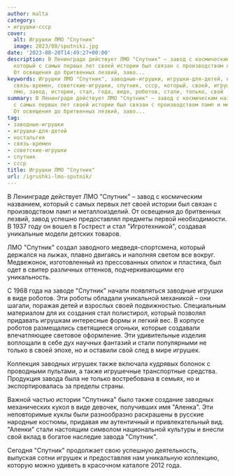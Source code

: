 ```yaml
---
author: malta
category:
- игрушки-ссср
cover:
  alt: Игрушки ЛМО "Спутник"
  image: 2023/08/sputniki.jpg
date: '2023-08-20T14:49:27+00:00'
description: В Ленинграде действует ЛМО "Спутник" – завод с космическим названием,
  который с самых первых лет своей истории был связан с производством ламп и металлоизделий.
  От освещения до бритвенных лезвий, заво...
keywords: Игрушки ЛМО "Спутник", заводные-игрушки, игрушки-для-детей, ностальгия,
  связь-времен, советские-игрушки, спутник, ссср, который, своей, игрушек, также,
  лмо, завод, истории, стал, года, виде, роботов, стали, только, свой
summary: В Ленинграде действует ЛМО "Спутник" – завод с космическим названием, который
  с самых первых лет своей истории был связан с производством ламп и металлоизделий.
  От освещения до бритвенных лезвий, заво...
tag:
- заводные-игрушки
- игрушки-для-детей
- ностальгия
- связь-времен
- советские-игрушки
- спутник
- ссср
title: Игрушки ЛМО "Спутник"
url: /igrushki-lmo-sputnik/
---
```


В Ленинграде действует ЛМО "Спутник" – завод с космическим названием, который с самых первых лет своей истории был связан с производством ламп и металлоизделий. От освещения до бритвенных лезвий, завод успешно предоставлял предметы первой необходимости. В 1937 году он вошел в Гострест и стал "Игротехникой", создавая уникальные модели детских товаров.

ЛМО "Спутник" создал заводного медведя-спортсмена, который держался на лыжах, плавно двигаясь и наполняя светом все вокруг. Медвежонок, изготовленный из прессованных опилок и пластика, был одет в свитер различных оттенков, подчеркивающими его уникальность.

С 1968 года на заводе "Спутник" начали появляться заводные игрушки в виде роботов. Эти роботы обладали уникальной механикой – они шагали, поражая детей и взрослых своей подвижностью. Специальным материалом для их создания стал полистирол, который позволял придавать игрушкам интересные формы и легкий вес. В корпусе роботов размещались светящиеся огоньки, которые создавали впечатляющее световое оформление. Эти удивительные изделия воплощали в себе дух научных фантазий и стали популярными не только в своей эпохе, но и оставили свой след в мире игрушек.

Коллекция заводных игрушек также включала кудрявых болонок с проводными пультами, а также игрушечные транспортные средства. Продукция завода была не только востребована в семьях, но и экспортировалась за пределы страны.

Важной частью истории "Спутника" было также создание заводных механических кукол в виде девочек, получивших имя "Аленка". Эти неповторимые куклы были разнообразно раскрашены в русские народные костюмы, придавая им аутентичный и привлекательный вид. "Аленки" стали настоящим символом национальной культуры и внесли свой вклад в богатое наследие завода "Спутник".

Сегодня "Спутник" продолжает свою успешную деятельность, выпуская сотни игрушек и предоставляя нам уникальную коллекцию, которую можно удиветь в красочном каталоге 2012 года.